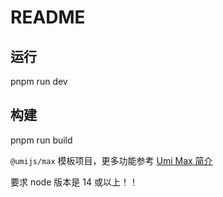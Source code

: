 # README

## 运行

pnpm run dev

## 构建

pnpm run build

`@umijs/max` 模板项目，更多功能参考 [Umi Max 简介](https://umijs.org/docs/max/introduce)

要求 node 版本是 14 或以上！！
